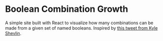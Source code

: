 # Boolean Combination Growth
A simple site built with React to visualize how many combinations can be made from a given set of named booleans. Inspired by [this tweet from Kyle Shevlin](https://twitter.com/kyleshevlin/status/1240776323519283200).

